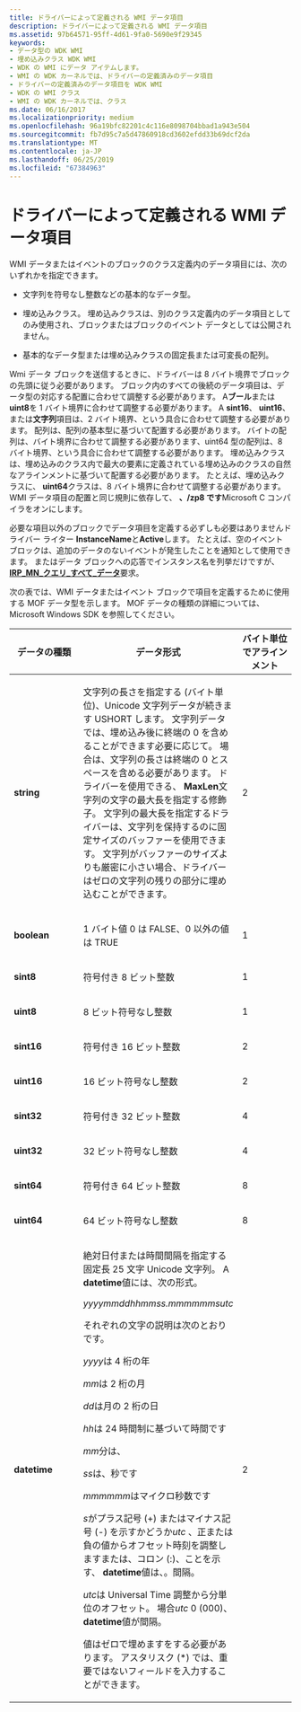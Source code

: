 ```yaml
---
title: ドライバーによって定義される WMI データ項目
description: ドライバーによって定義される WMI データ項目
ms.assetid: 97b64571-95ff-4d61-9fa0-5690e9f29345
keywords:
- データ型の WDK WMI
- 埋め込みクラス WDK WMI
- WDK の WMI にデータ アイテムします。
- WMI の WDK カーネルでは、ドライバーの定義済みのデータ項目
- ドライバーの定義済みのデータ項目を WDK WMI
- WDK の WMI クラス
- WMI の WDK カーネルでは、クラス
ms.date: 06/16/2017
ms.localizationpriority: medium
ms.openlocfilehash: 96a19bfc82201c4c116e8098704bbad1a943e504
ms.sourcegitcommit: fb7d95c7a5d47860918cd3602efdd33b69dcf2da
ms.translationtype: MT
ms.contentlocale: ja-JP
ms.lasthandoff: 06/25/2019
ms.locfileid: "67384963"
---
```

# <a name="driver-defined-wmi-data-items"></a>ドライバーによって定義される WMI データ項目





WMI データまたはイベントのブロックのクラス定義内のデータ項目には、次のいずれかを指定できます。

-   文字列を符号なし整数などの基本的なデータ型。

-   埋め込みクラス。 埋め込みクラスは、別のクラス定義内のデータ項目としてのみ使用され、ブロックまたはブロックのイベント データとしては公開されません。

-   基本的なデータ型または埋め込みクラスの固定長または可変長の配列。

Wmi データ ブロックを送信するときに、ドライバーは 8 バイト境界でブロックの先頭に従う必要があります。 ブロック内のすべての後続のデータ項目は、データ型の対応する配置に合わせて調整する必要があります。 A**ブール**または**uint8**を 1 バイト境界に合わせて調整する必要があります。 A **sint16**、 **uint16**、または**文字列**項目は、2 バイト境界、という具合に合わせて調整する必要があります。 配列は、配列の基本型に基づいて配置する必要があります。 バイトの配列は、バイト境界に合わせて調整する必要があります、uint64 型の配列は、8 バイト境界、という具合に合わせて調整する必要があります。 埋め込みクラスは、埋め込みのクラス内で最大の要素に定義されている埋め込みのクラスの自然なアラインメントに基づいて配置する必要があります。 たとえば、埋め込みクラスに、 **uint64**クラスは、8 バイト境界に合わせて調整する必要があります。 WMI データ項目の配置と同じ規則に依存して、 **、/zp8 です**Microsoft C コンパイラをオンにします。

必要な項目以外のブロックでデータ項目を定義する必ずしも必要はありませんドライバー ライター **InstanceName**と**Active**します。 たとえば、空のイベント ブロックは、追加のデータのないイベントが発生したことを通知として使用できます。 またはデータ ブロックへの応答でインスタンス名を列挙だけですが、 [ **IRP\_MN\_クエリ\_すべて\_データ**](https://docs.microsoft.com/windows-hardware/drivers/kernel/irp-mn-query-all-data)要求。

次の表では、WMI データまたはイベント ブロックで項目を定義するために使用する MOF データ型を示します。 MOF データの種類の詳細については、Microsoft Windows SDK を参照してください。

<table>
<colgroup>
<col width="33%" />
<col width="33%" />
<col width="33%" />
</colgroup>
<thead>
<tr class="header">
<th>データの種類</th>
<th>データ形式</th>
<th>バイト単位でアラインメント</th>
</tr>
</thead>
<tbody>
<tr class="odd">
<td><p><strong>string</strong></p></td>
<td><p>文字列の長さを指定する (バイト単位)、Unicode 文字列データが続きます USHORT します。 文字列データでは、埋め込み後に終端の 0 を含めることができます必要に応じて。 場合は、文字列の長さは終端の 0 とスペースを含める必要があります。 ドライバーを使用できる、 <strong>MaxLen</strong>文字列の文字の最大長を指定する修飾子。 文字列の最大長を指定するドライバーは、文字列を保持するのに固定サイズのバッファーを使用できます。 文字列がバッファーのサイズよりも厳密に小さい場合、ドライバーはゼロの文字列の残りの部分に埋め込むことができます。</p></td>
<td><p>2</p></td>
</tr>
<tr class="even">
<td><p><strong>boolean</strong></p></td>
<td><p>1 バイト値 0 は FALSE、0 以外の値は TRUE</p></td>
<td><p>1</p></td>
</tr>
<tr class="odd">
<td><p><strong>sint8</strong></p></td>
<td><p>符号付き 8 ビット整数</p></td>
<td><p>1</p></td>
</tr>
<tr class="even">
<td><p><strong>uint8</strong></p></td>
<td><p>8 ビット符号なし整数</p></td>
<td><p>1</p></td>
</tr>
<tr class="odd">
<td><p><strong>sint16</strong></p></td>
<td><p>符号付き 16 ビット整数</p></td>
<td><p>2</p></td>
</tr>
<tr class="even">
<td><p><strong>uint16</strong></p></td>
<td><p>16 ビット符号なし整数</p></td>
<td><p>2</p></td>
</tr>
<tr class="odd">
<td><p><strong>sint32</strong></p></td>
<td><p>符号付き 32 ビット整数</p></td>
<td><p>4</p></td>
</tr>
<tr class="even">
<td><p><strong>uint32</strong></p></td>
<td><p>32 ビット符号なし整数</p></td>
<td><p>4</p></td>
</tr>
<tr class="odd">
<td><p><strong>sint64</strong></p></td>
<td><p>符号付き 64 ビット整数</p></td>
<td><p>8</p></td>
</tr>
<tr class="even">
<td><p><strong>uint64</strong></p></td>
<td><p>64 ビット符号なし整数</p></td>
<td><p>8</p></td>
</tr>
<tr class="odd">
<td><p><strong>datetime</strong></p></td>
<td><p>絶対日付または時間間隔を指定する固定長 25 文字 Unicode 文字列。 A <strong>datetime</strong>値には、次の形式。</p>
<p><em>yyyymmddhhmmss.mmmmmmsutc</em></p>
<p>それぞれの文字の説明は次のとおりです。</p>
<p><em>yyyy</em>は 4 桁の年</p>
<p><em>mm</em>は 2 桁の月</p>
<p><em>dd</em>は月の 2 桁の日</p>
<p><em>hh</em>は 24 時間制に基づいて時間です</p>
<p><em>mm</em>分は、</p>
<p><em>ss</em>は、秒です</p>
<p><em>mmmmmm</em>はマイクロ秒数です</p>
<p><em>s</em>がプラス記号 (+) またはマイナス記号 (-) を示すかどうか<em>utc</em> 、正または負の値からオフセット時刻を調整しますまたは、コロン (:)、ことを示す、 <strong>datetime</strong>値は、。間隔。</p>
<p><em>utc</em>は Universal Time 調整から分単位のオフセット。 場合<em>utc</em> 0 (000)、 <strong>datetime</strong>値が間隔。</p>
<p>値はゼロで埋めますをする必要があります。 アスタリスク (*) では、重要ではないフィールドを入力することができます。</p></td>
<td><p>2</p></td>
</tr>
</tbody>
</table>

 

 

 




